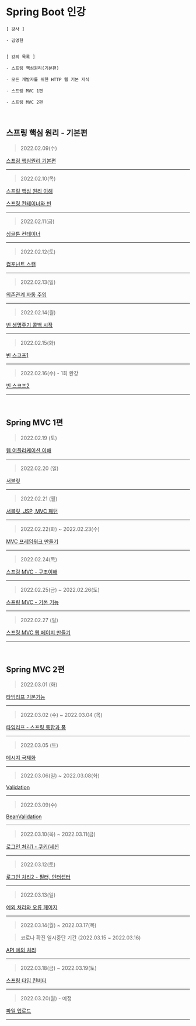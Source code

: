 # Spring Boot 인강 
```
[ 강사 ]

- 김영한


[ 강의 목록 ]

- 스프링 핵심원리(기본편)

- 모든 개발자를 위한 HTTP 웹 기본 지식

- 스프링 MVC 1편

- 스프링 MVC 2편

```

<br>

## 스프링 핵심 원리 - 기본편


> 2022.02.09(수)

[스프링 핵심원리 기본편](https://www.notion.so/Spring-f0f748b2df744a9e9f9fae03b76018c3)

---

> 2022.02.10(목)

[스프링 핵심 원리 이해](https://www.notion.so/2-ed8c6930bf45432bb7a4ca0e128c1649)

[스프링 컨테이너와 빈](https://www.notion.so/aa3ccbe53b484930a9fa5fcd300bae20)

---

> 2022.02.11(금)

[싱글톤 컨테이너](https://www.notion.so/a2217f63e9ec4b6b92edabdc592f01bb)

---

> 2022.02.12(토)

[컴포넌트 스캔](https://www.notion.so/55ca0b70826846b5be97c6edd2ee853c)

---

> 2022.02.13(일)

[의존관계 자동 주입](https://www.notion.so/6e6395e2247b49d79e54b21b379b79ab)

---

> 2022.02.14(월)

[빈 생명주기 콜백 시작](https://www.notion.so/d6312a31e08245f6b3d063f7952c2a20)

---

> 2022.02.15(화)

[빈 스코프1](https://www.notion.so/992b61ad4f594387bf6a052ab59cefee)

---

> 2022.02.16(수) - 1회 완강

[빈 스코프2](https://www.notion.so/992b61ad4f594387bf6a052ab59cefee)

---

<br>

## Spring MVC 1편

> 2022.02.19 (토)

[웹 어플리케이션 이해](https://www.notion.so/30a003a433424cd69efb735cc9609b00)

---

> 2022.02.20 (일)

[서블릿](https://www.notion.so/1edb7583959046cba66caba9fa08daf6)

---

> 2022.02.21 (월)

[서블릿, JSP, MVC 패턴](https://www.notion.so/JSP-MVC-f93408f02d5f40fea6eaf45aceb8e8af)

---

> 2022.02.22(화) ~ 2022.02.23(수)

[MVC 프레임워크 만들기](https://www.notion.so/MVC-61a8e518c4b54d388426d2ed214bc852)

---

> 2022.02.24(목)

[스프링 MVC - 구조이해](https://www.notion.so/MVC-4fc346cf54a74816befc338e7fb17920)

---

> 2022.02.25(금) ~ 2022.02.26(토)

[스프링 MVC - 기본 기능](https://www.notion.so/MVC-ea24108968a34e63aec5254004e0c66c)

---

> 2022.02.27 (일)

[스프링 MVC 웹 페이지 만들기](https://www.notion.so/MVC-4bd867b8b8994980a56b7ebd8ae63a75)

---

<br>

## Spring MVC 2편

> 2022.03.01 (화)

[타임리프 기본기능](https://www.notion.so/0d325aa590844b8aac3ce7cada09bfcd)

---

> 2022.03.02 (수) ~ 2022.03.04 (목)

[타임리프 - 스프링 통합과 폼]()

---

> 2022.03.05 (토)

[메시지 국제화](https://www.notion.so/2011fa0c9f2346c896b5b8833745a6f9)

---

> 2022.03.06(일) ~ 2022.03.08(화) 

[Validation](https://www.notion.so/1-validation-a115397cbc70427e86cdb5856c0543fb)

---

> 2022.03.09(수)

[BeanValidation](https://www.notion.so/2-BeanValidation-51e5f90c15f941918db35f0b00d95616)

---

> 2022.03.10(목) ~ 2022.03.11(금)

[로그인 처리1 - 쿠키/세션]()

---

> 2022.03.12(토)

[로그인 처리2 - 필터, 인터셉터](https://www.notion.so/2-2833eefcda1942818ed3d00bb16f97f7)

---

> 2022.03.13(일)

[예외 처리와 오류 페이지](https://www.notion.so/11d061b046184d49b8c568d4b2a81790)

---

> 2022.03.14(월) ~ 2022.03.17(목)

> 코로나 확진 일시중단 기간 (2022.03.15 ~ 2022.03.16)

[API 예외 처리](https://github.com/Gilbert9172/JavaSpringBoot.git)

---

> 2022.03.18(금) ~ 2022.03.19(토)

[스프링 타입 컨버터](https://www.notion.so/b57ab7796fe54efca4de1108651ee101)

---

> 2022.03.20(월) - 예정

[파일 업로드]()

---
